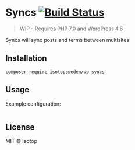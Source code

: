 # Syncs [![Build Status](https://travis-ci.org/isotopsweden/wp-syncs.svg?branch=master)](https://travis-ci.org/isotopsweden/wp-syncs)

> WIP - Requires PHP 7.0 and WordPress 4.6

Syncs will sync posts and terms between multisites

## Installation

```
composer require isotopsweden/wp-syncs
```

## Usage

Example configuration:

```php
```

## License

MIT © Isotop
